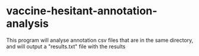 # vaccine-hesitant-annotation-analysis

This program will analyse annotation csv files that are in the same directory, and will output a "results.txt" file with the results
